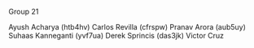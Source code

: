 Group 21

Ayush Acharya (htb4hv)
Carlos Revilla (cfrspw)
Pranav Arora (aub5uy)
Suhaas Kanneganti (yvf7ua)
Derek Sprincis (das3jk)
Victor Cruz
